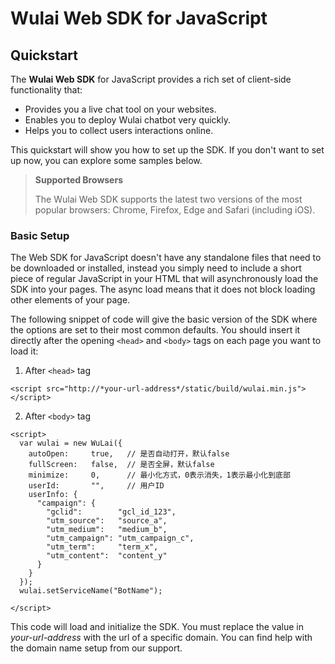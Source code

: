 # Wulai Web SDK for JavaScript

## Quickstart

The **Wulai Web SDK** for JavaScript provides a rich set of client-side functionality that: 

- Provides you a live chat tool on your websites.
- Enables you to deploy Wulai chatbot very quickly.
- Helps you to collect users interactions online.

This quickstart will show you how to set up the SDK. If you don't want to set up now, you can explore some samples below.

>**Supported Browsers**
>
>The Wulai Web SDK supports the latest two versions of the most popular browsers: Chrome, Firefox, Edge and Safari (including iOS).

### Basic Setup

The Web SDK for JavaScript doesn't have any standalone files that need to be downloaded or installed, instead you simply need to include a short piece of regular JavaScript in your HTML that will asynchronously load the SDK into your pages. The async load means that it does not block loading other elements of your page.

The following snippet of code will give the basic version of the SDK where the options are set to their most common defaults. You should insert it directly after the opening `<head>` and `<body>` tags on each page you want to load it:

1. After `<head>` tag

```
<script src="http://*your-url-address*/static/build/wulai.min.js"></script>
```

2. After `<body>` tag

```
<script>
  var wulai = new WuLai({
    autoOpen:     true,   // 是否自动打开，默认false
    fullScreen:   false,  // 是否全屏，默认false
    minimize:     0,      // 最小化方式，0表示消失，1表示最小化到底部
    userId:       "",     // 用户ID
    userInfo: {
      "campaign": {
        "gclid":        "gcl_id_123",
        "utm_source":   "source_a",
        "utm_medium":   "medium_b",
        "utm_campaign": "utm_campaign_c",
        "utm_term":     "term_x",
        "utm_content":  "content_y"
      }
    }
  });
  wulai.setServiceName("BotName");

</script>
```

This code will load and initialize the SDK. You must replace the value in *your-url-address* with the url of a specific domain. You can find help with the domain name setup from our support.
